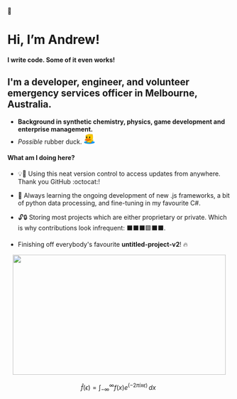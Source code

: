 👋
# Hi, I’m Andrew!

#### I write code. Some of it even works!
## I'm a developer, engineer, and volunteer emergency services officer in Melbourne, Australia.
- **Background in synthetic chemistry, physics, game development and enterprise management.**
- *Possible* rubber duck. <img src="https://github.com/AndrewKhassapov/AndrewKhassapov/blob/main/rubber-duck-transparent.png" width="25" height="25"/>

#### What am I doing here?

- 💡🧠 Using this neat version control to access updates from anywhere.
Thank you GitHub :octocat:!

- 🌱 Always learning the ongoing development of new .js frameworks, a bit of python data processing, and fine-tuning in my favourite C#.

- 🔓🔒 Storing most projects which are either proprietary or private. Which is why contributions look infrequent: ⬛⬛⬛🟩⬛⬛.

- Finishing off everybody's favourite **untitled-project-v2**! 🔥

<div align="center">
<img src="https://github.com/AndrewKhassapov/AndrewKhassapov/blob/main/profile.gif" width="480" height="270"/>
</div>

$$\hat{f}(\epsilon) = \int_{-\infty}^{\infty} f(x)e^(-2\pi ix\epsilon) \,dx \ $$

<!---
AndrewKhassapov/AndrewKhassapov is a ✨ special ✨ repository because its `README.md` (this file) appears on your GitHub profile.
You can click the Preview link to take a look at your changes.
--->
